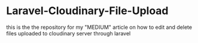 # Laravel-Cloudinary-File-Upload
this is the the repository for my "MEDIUM" article on how to edit and delete files uploaded to cloudinary server through laravel
